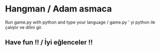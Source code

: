 # Hangman / Adam asmaca

Run game.py with python and type your language / game.py ' yi python ile çalıştır ve dilini gir.

## Have fun !! / İyi eğlenceler !!
